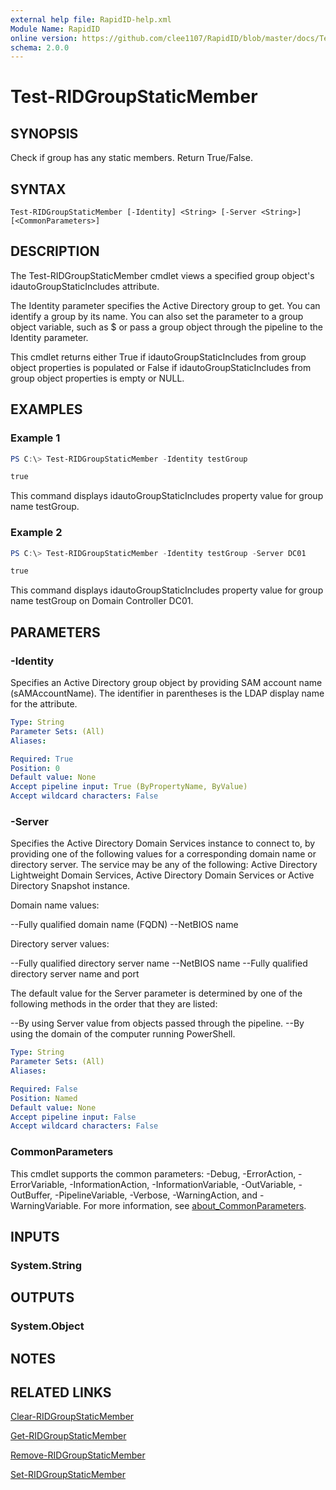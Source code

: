 ```yaml
---
external help file: RapidID-help.xml
Module Name: RapidID
online version: https://github.com/clee1107/RapidID/blob/master/docs/Test-RIDGroupStaticMember.md
schema: 2.0.0
---
```


# Test-RIDGroupStaticMember

## SYNOPSIS
Check if group has any static members.  Return True/False.

## SYNTAX

```
Test-RIDGroupStaticMember [-Identity] <String> [-Server <String>] [<CommonParameters>]
```

## DESCRIPTION
The Test-RIDGroupStaticMember cmdlet views a specified group object's idautoGroupStaticIncludes attribute.

The Identity parameter specifies the Active Directory group to get. You can identify a group by its name. You can also set the parameter to a group object variable, such as $<localGroupObject> or pass a group object through the pipeline to the Identity parameter.

This cmdlet returns either True if idautoGroupStaticIncludes from group object properties is populated or False if idautoGroupStaticIncludes from group object properties is empty or NULL.

## EXAMPLES

### Example 1
```powershell
PS C:\> Test-RIDGroupStaticMember -Identity testGroup

true

```

This command displays idautoGroupStaticIncludes property value for group name testGroup.

### Example 2
```powershell
PS C:\> Test-RIDGroupStaticMember -Identity testGroup -Server DC01

true

```

This command displays idautoGroupStaticIncludes property value for group name testGroup on Domain Controller DC01.

## PARAMETERS

### -Identity
Specifies an Active Directory group object by providing SAM account name (sAMAccountName). The identifier in parentheses is the LDAP display name for the attribute.

```yaml
Type: String
Parameter Sets: (All)
Aliases:

Required: True
Position: 0
Default value: None
Accept pipeline input: True (ByPropertyName, ByValue)
Accept wildcard characters: False
```

### -Server
Specifies the Active Directory Domain Services instance to connect to, by providing one of the following values for a corresponding domain name or directory server. The service may be any of the following: Active Directory Lightweight Domain Services, Active Directory Domain Services or Active Directory Snapshot instance.

Domain name values:

--Fully qualified domain name (FQDN)
--NetBIOS name

Directory server values:

--Fully qualified directory server name
--NetBIOS name
--Fully qualified directory server name and port

The default value for the Server parameter is determined by one of the following methods in the order that they are listed:

--By using Server value from objects passed through the pipeline.
--By using the domain of the computer running PowerShell.

```yaml
Type: String
Parameter Sets: (All)
Aliases:

Required: False
Position: Named
Default value: None
Accept pipeline input: False
Accept wildcard characters: False
```

### CommonParameters
This cmdlet supports the common parameters: -Debug, -ErrorAction, -ErrorVariable, -InformationAction, -InformationVariable, -OutVariable, -OutBuffer, -PipelineVariable, -Verbose, -WarningAction, and -WarningVariable. For more information, see [about_CommonParameters](http://go.microsoft.com/fwlink/?LinkID=113216).

## INPUTS

### System.String

## OUTPUTS

### System.Object
## NOTES

## RELATED LINKS
[Clear-RIDGroupStaticMember](https://github.com/clee1107/RapidID/blob/master/docs/Clear-RIDGroupStaticMember.md)

[Get-RIDGroupStaticMember](https://github.com/clee1107/RapidID/blob/master/docs/Get-RIDGroupStaticMember.md)

[Remove-RIDGroupStaticMember](https://github.com/clee1107/RapidID/blob/master/docs/Remove-RIDGroupStaticMember.md)

[Set-RIDGroupStaticMember](https://github.com/clee1107/RapidID/blob/master/docs/Set-RIDGroupStaticMember.md)
